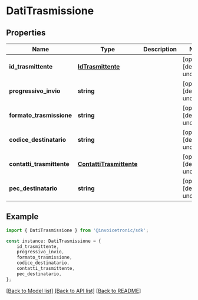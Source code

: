 # DatiTrasmissione


## Properties

Name | Type | Description | Notes
------------ | ------------- | ------------- | -------------
**id_trasmittente** | [**IdTrasmittente**](IdTrasmittente.md) |  | [optional] [default to undefined]
**progressivo_invio** | **string** |  | [optional] [default to undefined]
**formato_trasmissione** | **string** |  | [optional] [default to undefined]
**codice_destinatario** | **string** |  | [optional] [default to undefined]
**contatti_trasmittente** | [**ContattiTrasmittente**](ContattiTrasmittente.md) |  | [optional] [default to undefined]
**pec_destinatario** | **string** |  | [optional] [default to undefined]

## Example

```typescript
import { DatiTrasmissione } from '@invoicetronic/sdk';

const instance: DatiTrasmissione = {
    id_trasmittente,
    progressivo_invio,
    formato_trasmissione,
    codice_destinatario,
    contatti_trasmittente,
    pec_destinatario,
};
```

[[Back to Model list]](../README.md#documentation-for-models) [[Back to API list]](../README.md#documentation-for-api-endpoints) [[Back to README]](../README.md)
